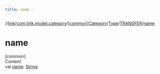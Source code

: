 ```yaml
---
title: name -
---
```

//[link](../../../../index.md)/[com.tink.model.category](../../../index.md)/[[common]Category](../../index.md)/[Type](../index.md)/[TRANSFER](index.md)/[name](name.md)



# name  
[common]  
Content  
val [name](name.md): [String](https://kotlinlang.org/api/latest/jvm/stdlib/kotlin/-string/index.html)  



